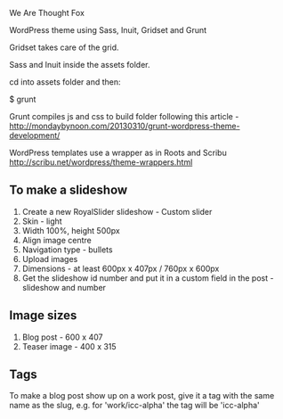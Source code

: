 We Are Thought Fox

WordPress theme using Sass, Inuit, Gridset and Grunt

Gridset takes care of the grid.

Sass and Inuit inside the assets folder.

cd into assets folder and then:

$ grunt

Grunt compiles js and css to build folder following this article - http://mondaybynoon.com/20130310/grunt-wordpress-theme-development/

WordPress templates use a wrapper as in Roots and Scribu http://scribu.net/wordpress/theme-wrappers.html

## To make a slideshow
1. Create a new RoyalSlider slideshow - Custom slider
2. Skin - light
3. Width 100%, height 500px
4. Align image centre
5. Navigation type - bullets
6. Upload images
7. Dimensions - at least 600px x 407px / 760px x 600px
8. Get the slideshow id number and put it in a custom field in the post - slideshow and number

## Image sizes
1. Blog post - 600 x 407
2. Teaser image - 400 x 315


## Tags
To make a blog post show up on a work post, give it a tag with the same name as the slug, e.g. for 'work/icc-alpha' the tag will be 'icc-alpha'


